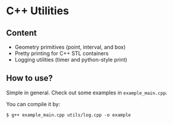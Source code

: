 # C++ Utilities

## Content

* Geometry primitives (point, interval, and box)
* Pretty printing for C++ STL containers
* Logging utilities (timer and python-style print)

## How to use?
Simple in general.
Check out some examples in `example_main.cpp`.

You can compile it by:
```
$ g++ example_main.cpp utils/log.cpp -o example
```